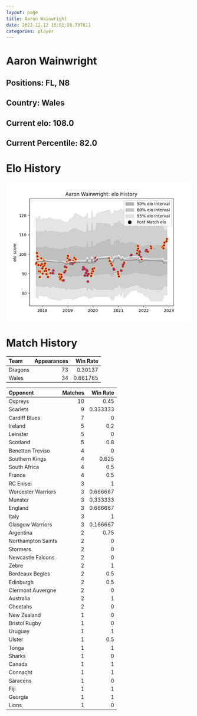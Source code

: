 ```yaml
---  
layout: page  
title: Aaron Wainwright  
date: 2022-12-12 15:01:28.737611  
categories: player  
---
```

# Aaron Wainwright

## Positions: FL, N8

## Country: Wales

## Current elo: 108.0

## Current Percentile: 82.0

# Elo History


![elo history](history_AaronWainwright.png)
# Match History


| Team    |   Appearances |   Win Rate |
|:--------|--------------:|-----------:|
| Dragons |            73 |   0.30137  |
| Wales   |            34 |   0.661765 |

| Opponent           |   Matches |   Win Rate |
|:-------------------|----------:|-----------:|
| Ospreys            |        10 |   0.45     |
| Scarlets           |         9 |   0.333333 |
| Cardiff Blues      |         7 |   0        |
| Ireland            |         5 |   0.2      |
| Leinster           |         5 |   0        |
| Scotland           |         5 |   0.8      |
| Benetton Treviso   |         4 |   0        |
| Southern Kings     |         4 |   0.625    |
| South Africa       |         4 |   0.5      |
| France             |         4 |   0.5      |
| RC Enisei          |         3 |   1        |
| Worcester Warriors |         3 |   0.666667 |
| Munster            |         3 |   0.333333 |
| England            |         3 |   0.666667 |
| Italy              |         3 |   1        |
| Glasgow Warriors   |         3 |   0.166667 |
| Argentina          |         2 |   0.75     |
| Northampton Saints |         2 |   0        |
| Stormers           |         2 |   0        |
| Newcastle Falcons  |         2 |   0        |
| Zebre              |         2 |   1        |
| Bordeaux Begles    |         2 |   0.5      |
| Edinburgh          |         2 |   0.5      |
| Clermont Auvergne  |         2 |   0        |
| Australia          |         2 |   1        |
| Cheetahs           |         2 |   0        |
| New Zealand        |         1 |   0        |
| Bristol Rugby      |         1 |   0        |
| Uruguay            |         1 |   1        |
| Ulster             |         1 |   0.5      |
| Tonga              |         1 |   1        |
| Sharks             |         1 |   0        |
| Canada             |         1 |   1        |
| Connacht           |         1 |   1        |
| Saracens           |         1 |   0        |
| Fiji               |         1 |   1        |
| Georgia            |         1 |   1        |
| Lions              |         1 |   0        |